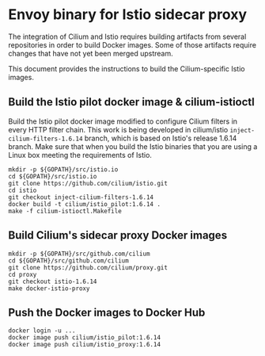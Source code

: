 # Envoy binary for Istio sidecar proxy

The integration of Cilium and Istio requires building artifacts from
several repositories in order to build Docker images.  Some of those
artifacts require changes that have not yet been merged upstream.

This document provides the instructions to build the Cilium-specific
Istio images.

## Build the Istio pilot docker image & cilium-istioctl

Build the Istio pilot docker image modified to configure Cilium
filters in every HTTP filter chain.  This work is being developed in
cilium/istio `inject-cilium-filters-1.6.14` branch, which is based on
Istio's release 1.6.14 branch. Make sure that when you build the Istio
binaries that you are using a Linux box meeting the requirements of
Istio.

    mkdir -p ${GOPATH}/src/istio.io
    cd ${GOPATH}/src/istio.io
    git clone https://github.com/cilium/istio.git
    cd istio
    git checkout inject-cilium-filters-1.6.14
    docker build -t cilium/istio_pilot:1.6.14 .
    make -f cilium-istioctl.Makefile

## Build Cilium's sidecar proxy Docker images

    mkdir -p ${GOPATH}/src/github.com/cilium
    cd ${GOPATH}/src/github.com/cilium
    git clone https://github.com/cilium/proxy.git
    cd proxy
    git checkout istio-1.6.14
    make docker-istio-proxy

## Push the Docker images to Docker Hub

    docker login -u ...
    docker image push cilium/istio_pilot:1.6.14
    docker image push cilium/istio_proxy:1.6.14
